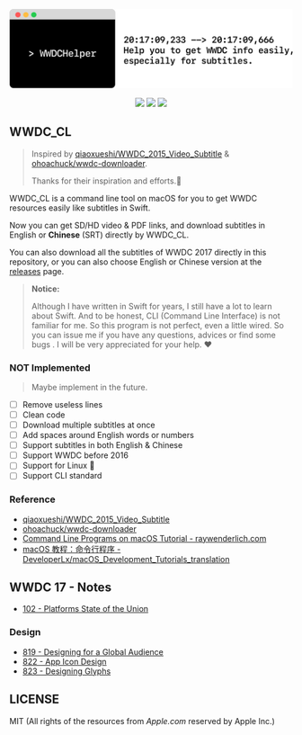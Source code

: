 <p align="center">
<img src="logo.png" alt="WWDCHelper Logo" title="WWDCHelper Logo" width="750">
</p>

<p align="center">
<img src="https://img.shields.io/badge/Swift-3.1-orange.svg">
<img src="https://img.shields.io/badge/License-MIT-blue.svg">
<img src="https://img.shields.io/badge/Platform-macOS-red.svg">
</p>

## WWDC_CL

> Inspired by [qiaoxueshi/WWDC_2015_Video_Subtitle](https://github.com/qiaoxueshi/WWDC_2015_Video_Subtitle) & [ohoachuck/wwdc-downloader](https://github.com/ohoachuck/wwdc-downloader).
> 
> Thanks for their inspiration and efforts.👏

WWDC_CL is a command line tool on macOS for you to get WWDC resources easily like subtitles in Swift.

Now you can get SD/HD video & PDF links, and download subtitles in English or **Chinese** (SRT) directly by WWDC_CL.

You can also download all the subtitles of WWDC 2017 directly in this repository, or you can also choose English or Chinese version at the [releases](https://github.com/kingcos/Learning-WWDC/releases) page.

> **Notice:**
> 
> Although I have written in Swift for years, I still have a lot to learn about Swift. And to be honest, CLI (Command Line Interface) is not familiar for me. So this program is not perfect, even a little wired. So you can issue me if you have any questions, advices or find some bugs . I will be very appreciated for your help. ❤️

### NOT Implemented

> Maybe implement in the future.

- [ ] Remove useless lines
- [ ] Clean code
- [ ] Download multiple subtitles at once
- [ ] Add spaces around English words or numbers
- [ ] Support subtitles in both English & Chinese
- [ ] Support WWDC before 2016
- [ ] Support for Linux 🐧
- [ ] Support CLI standard

### Reference

- [qiaoxueshi/WWDC_2015_Video_Subtitle](https://github.com/qiaoxueshi/WWDC_2015_Video_Subtitle)
- [ohoachuck/wwdc-downloader](https://github.com/ohoachuck/wwdc-downloader)
- [Command Line Programs on macOS Tutorial - raywenderlich.com](https://www.raywenderlich.com/163134/command-line-programs-macos-tutorial-2)
- [macOS 教程：命令行程序 - DeveloperLx/macOS_Development_Tutorials_translation](https://github.com/DeveloperLx/macOS_Development_Tutorials_translation/blob/master/Command%20Line%20Programs%20on%20macOS%20Tutorial.md)

## WWDC 17 - Notes

- [102 - Platforms State of the Union](/2017/102)

### Design

- [819 - Designing for a Global Audience](/2017/819)
- [822 - App Icon Design](/2017/822)
- [823 - Designing Glyphs](/2017/823)

## LICENSE

MIT (All rights of the resources from *Apple.com* reserved by Apple Inc.)